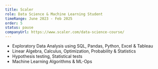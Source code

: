```yaml
---
title: Scaler
role: Data Science & Machine Learning Student
timeRange: June 2023 - Feb 2025
order: 5
status: pause
companyUrl: https://www.scaler.com/data-science-course/
---
```


<!--StartFragment-->

- Exploratory Data Analysis using SQL, Pandas, Python, Excel & Tableau
- Linear Algebra, Calculus, Optimization, Probability & Statistics
- Hypothesis testing, Statistical tests
- Machine Learning Algorithms & ML-Ops

<!--EndFragment-->
